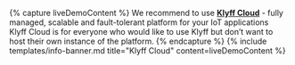 {% capture liveDemoContent %}
We recommend to use  [**Klyff Cloud**](https://{{hostName}}/signup) - fully managed, scalable and fault-tolerant platform for your IoT applications<br>
Klyff Cloud is for everyone who would like to use Klyff but don’t want to host their own instance of the platform.
{% endcapture %}
{% include templates/info-banner.md title="Klyff Cloud" content=liveDemoContent %}




